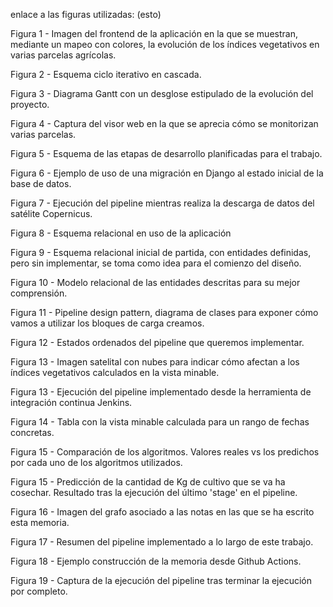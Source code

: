 enlace a las figuras utilizadas:  (esto)

Figura 1 - Imagen del frontend de la aplicación en la que se muestran, mediante un mapeo con colores, la evolución de los índices vegetativos en varias parcelas agrícolas.

Figura 2 - Esquema ciclo iterativo en cascada.

Figura 3 - Diagrama Gantt con un desglose estipulado de la evolución del proyecto.

Figura 4 - Captura del visor web en la que se aprecia cómo se monitorizan varias parcelas.

Figura 5 - Esquema de las etapas de desarrollo planificadas para el trabajo.

Figura 6 - Ejemplo de uso de una migración en Django al estado inicial de la base de datos.

Figura 7 - Ejecución del pipeline mientras realiza la descarga de datos del satélite Copernicus.

Figura 8 - Esquema relacional en uso de la aplicación

Figura 9 - Esquema relacional inicial de partida, con entidades definidas, pero sin implementar, se toma como idea para el comienzo del diseño.

Figura 10 - Modelo relacional de las entidades descritas para su mejor comprensión.

Figura 11 - Pipeline design pattern, diagrama de clases para exponer cómo vamos a utilizar los bloques de carga creamos.

Figura 12 - Estados ordenados del pipeline que queremos implementar.

Figura 13 - Imagen satelital con nubes para indicar cómo afectan a los índices vegetativos calculados en la vista minable.

Figura 13 - Ejecución del pipeline implementado desde la herramienta de integración continua Jenkins.

Figura 14 - Tabla con la vista minable calculada para un rango de fechas concretas.

Figura 15 - Comparación de los algoritmos. Valores reales vs los predichos por cada uno de los algoritmos utilizados.

Figura 15 - Predicción de la cantidad de Kg de cultivo que se va ha cosechar. Resultado tras la ejecución del último 'stage' en el pipeline.

Figura 16 - Imagen del grafo asociado a las notas en las que se ha escrito esta memoria.

Figura 17 - Resumen del pipeline implementado a lo largo de este trabajo.

Figura 18 - Ejemplo construcción de la memoria desde Github Actions.

Figura 19 - Captura de la ejecución del pipeline tras terminar la ejecución por completo.



